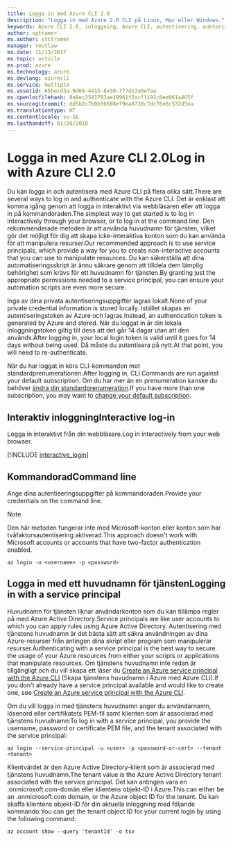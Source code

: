 ```yaml
---
title: Logga in med Azure CLI 2.0
description: "Logga in med Azure 2.0 CLI på Linux, Mac eller Windows."
keywords: Azure CLI 2.0, inloggning, Azure CLI, autentisering, auktorisera, logga in
author: sptramer
ms.author: stttramer
manager: routlaw
ms.date: 11/13/2017
ms.topic: article
ms.prod: azure
ms.technology: azure
ms.devlang: azurecli
ms.service: multiple
ms.assetid: 65becd3a-9d69-4415-8a30-777d13a0e7aa
ms.openlocfilehash: 0a8ec3541783ae19961f2acf1192c0ee061a465f
ms.sourcegitcommit: dd5b2c7b0b56608ef9ea8730c7dc76e6c532d5ea
ms.translationtype: HT
ms.contentlocale: sv-SE
ms.lasthandoff: 01/26/2018
---
```

# <a name="log-in-with-azure-cli-20"></a><span data-ttu-id="158dc-104">Logga in med Azure CLI 2.0</span><span class="sxs-lookup"><span data-stu-id="158dc-104">Log in with Azure CLI 2.0</span></span>

<span data-ttu-id="158dc-105">Du kan logga in och autentisera med Azure CLI på flera olika sätt.</span><span class="sxs-lookup"><span data-stu-id="158dc-105">There are several ways to log in and authenticate with the Azure CLI.</span></span> <span data-ttu-id="158dc-106">Det är enklast att komma igång genom att logga in interaktivt via webbläsaren eller att logga in på kommandoraden.</span><span class="sxs-lookup"><span data-stu-id="158dc-106">The simplest way to get started is to log in interactively through your browser, or to log in at the command line.</span></span> <span data-ttu-id="158dc-107">Den rekommenderade metoden är att använda huvudnamn för tjänsten, vilket gör det möjligt för dig att skapa icke-interaktiva konton som du kan använda för att manipulera resurser.</span><span class="sxs-lookup"><span data-stu-id="158dc-107">Our recommended approach is to use service principals, which provide a way for you to create non-interactive accounts that you can use to manipulate resources.</span></span> <span data-ttu-id="158dc-108">Du kan säkerställa att dina automatiseringsskript är ännu säkrare genom att tilldela dem lämplig behörighet som krävs för ett huvudnamn för tjänsten.</span><span class="sxs-lookup"><span data-stu-id="158dc-108">By granting just the appropriate permissions needed to a service principal, you can ensure your automation scripts are even more secure.</span></span>

<span data-ttu-id="158dc-109">Inga av dina privata autentiseringsuppgifter lagras lokalt.</span><span class="sxs-lookup"><span data-stu-id="158dc-109">None of your private credential information is stored locally.</span></span> <span data-ttu-id="158dc-110">Istället skapas en autentiseringstoken av Azure och lagras.</span><span class="sxs-lookup"><span data-stu-id="158dc-110">Instead, an authentication token is generated by Azure and stored.</span></span> <span data-ttu-id="158dc-111">När du loggat in är din lokala inloggningstoken giltig till dess att det går 14 dagar utan att den används.</span><span class="sxs-lookup"><span data-stu-id="158dc-111">After logging in, your local login token is valid until it goes for 14 days without being used.</span></span> <span data-ttu-id="158dc-112">Då måste du autentisera på nytt.</span><span class="sxs-lookup"><span data-stu-id="158dc-112">At that point, you will need to re-authenticate.</span></span>

<span data-ttu-id="158dc-113">När du har loggat in körs CLI-kommandon mot standardprenumerationen.</span><span class="sxs-lookup"><span data-stu-id="158dc-113">After logging in, CLI Commands are run against your default subscription.</span></span> <span data-ttu-id="158dc-114">Om du har mer än en prenumeration kanske du behöver [ändra din standardprenumeration](manage-azure-subscriptions-azure-cli.md).</span><span class="sxs-lookup"><span data-stu-id="158dc-114">If you have more than one subscription, you may want to [change your default subscription](manage-azure-subscriptions-azure-cli.md).</span></span>

## <a name="interactive-log-in"></a><span data-ttu-id="158dc-115">Interaktiv inloggning</span><span class="sxs-lookup"><span data-stu-id="158dc-115">Interactive log-in</span></span>

<span data-ttu-id="158dc-116">Logga in interaktivt från din webbläsare.</span><span class="sxs-lookup"><span data-stu-id="158dc-116">Log in interactively from your web browser.</span></span>

[!INCLUDE [interactive_login](includes/interactive-login.md)]

## <a name="command-line"></a><span data-ttu-id="158dc-117">Kommandorad</span><span class="sxs-lookup"><span data-stu-id="158dc-117">Command line</span></span>

<span data-ttu-id="158dc-118">Ange dina autentiseringsuppgifter på kommandoraden.</span><span class="sxs-lookup"><span data-stu-id="158dc-118">Provide your credentials on the command line.</span></span>

> [!Note]
> <span data-ttu-id="158dc-119">Den här metoden fungerar inte med Microsoft-konton eller konton som har tvåfaktorsautentisering aktiverad.</span><span class="sxs-lookup"><span data-stu-id="158dc-119">This approach doesn't work with Microsoft accounts or accounts that have two-factor authentication enabled.</span></span>

```azurecli-interactive
az login -u <username> -p <password>
```

## <a name="logging-in-with-a-service-principal"></a><span data-ttu-id="158dc-120">Logga in med ett huvudnamn för tjänsten</span><span class="sxs-lookup"><span data-stu-id="158dc-120">Logging in with a service principal</span></span>

<span data-ttu-id="158dc-121">Huvudnamn för tjänsten liknar användarkonton som du kan tillämpa regler på med Azure Active Directory.</span><span class="sxs-lookup"><span data-stu-id="158dc-121">Service principals are like user accounts to which you can apply rules using Azure Active Directory.</span></span>
<span data-ttu-id="158dc-122">Autentisering med tjänstens huvudnamn är det bästa sätt att säkra användningen av dina Azure-resurser från antingen dina skript eller program som manipulerar resurser.</span><span class="sxs-lookup"><span data-stu-id="158dc-122">Authenticating with a service principal is the best way to secure the usage of your Azure resources from either your scripts or applications that manipulate resources.</span></span> <span data-ttu-id="158dc-123">Om tjänstens huvudnamn inte redan är tillgängligt och du vill skapa ett läser du [Create an Azure service principal with the Azure CLI](create-an-azure-service-principal-azure-cli.md) (Skapa tjänstens huvudnamn i Azure med Azure CLI).</span><span class="sxs-lookup"><span data-stu-id="158dc-123">If you don't already have a service principal available and would like to create one, see [Create an Azure service principal with the Azure CLI](create-an-azure-service-principal-azure-cli.md).</span></span>

<span data-ttu-id="158dc-124">Om du vill logga in med tjänstens huvudnamn anger du användarnamn, lösenord eller certifikatets PEM-fil samt klienten som är associerad med tjänstens huvudnamn:</span><span class="sxs-lookup"><span data-stu-id="158dc-124">To log in with a service principal, you provide the username, password or certificate PEM file, and the tenant associated with the service principal:</span></span>

```azurecli-interactive
az login --service-principal -u <user> -p <password-or-cert> --tenant <tenant>
```

<span data-ttu-id="158dc-125">Klientvärdet är den Azure Active Directory-klient som är associerad med tjänstens huvudnamn.</span><span class="sxs-lookup"><span data-stu-id="158dc-125">The tenant value is the Azure Active Directory tenant associated with the service principal.</span></span> <span data-ttu-id="158dc-126">Det kan antingen vara en .onmicrosoft.com-domän eller klientens objekt-ID i Azure.</span><span class="sxs-lookup"><span data-stu-id="158dc-126">This can either be an .onmicrosoft.com domain, or the Azure object ID for the tenant.</span></span>
<span data-ttu-id="158dc-127">Du kan skaffa klientens objekt-ID för din aktuella inloggning med följande kommando:</span><span class="sxs-lookup"><span data-stu-id="158dc-127">You can get the tenant object ID for your current login by using the following command:</span></span>

```azurecli
az account show --query 'tenantId' -o tsv
```

